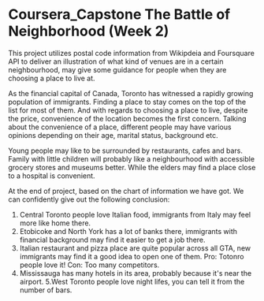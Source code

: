 # Coursera_Capstone The Battle of Neighborhood (Week 2)

This project utilizes postal code information from Wikipdeia and Foursquare API to deliver an illustration of what kind of venues are in a certain neighbourhood, may give some guidance for people when they are choosing a place to live at.

As the financial capital of Canada, Toronto has witnessed a rapidly growing population of immigrants. Finding a place to stay comes on the top of the list for most of them. And with regards to choosing a place to live, despite the price, convenience of the location becomes the first concern. Talking about the convenience of a place, different people may have various opinions depending on their age, marital status, background etc.

Young people may like to be surrounded by restaurants, cafes and bars. Family with little children will probably like a neighbourhood with accessible grocery stores and museums better. While the elders may find a place close to a hospital is convenient.

At the end of project, based on the chart of information we have got. We can confidently give out the following conclusion:

 1. Central Toronto people love Italian food, immigrants from Italy may feel more like home there.
 2. Etobicoke and North York has a lot of banks there, immigrants with financial background may find it easier to get a job there.
 3. Italian restaurant and pizza place are quite popular across all GTA, new immigrants may find it a good idea to open one of them. Pro: Totonro people love it! Con: Too many competitors.
 4. Mississauga has many hotels in its area, probably because it's near the airport.
 5.West Toronto people love night lifes, you can tell it from the number of bars.
